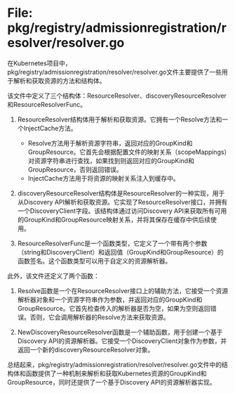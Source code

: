 # File: pkg/registry/admissionregistration/resolver/resolver.go

在Kubernetes项目中，pkg/registry/admissionregistration/resolver/resolver.go文件主要提供了一些用于解析和获取资源的方法和结构体。

该文件中定义了三个结构体：ResourceResolver、discoveryResourceResolver和ResourceResolverFunc。

1. ResourceResolver结构体用于解析和获取资源。它拥有一个Resolve方法和一个InjectCache方法。
    - Resolve方法用于解析资源字符串，返回对应的GroupKind和GroupResource。它首先会根据配置文件的映射关系（scopeMappings）对资源字符串进行查找，如果找到则返回对应的GroupKind和GroupResource，否则返回错误。
    - InjectCache方法用于将资源的映射关系注入到缓存中。

2. discoveryResourceResolver结构体是ResourceResolver的一种实现，用于从Discovery API解析和获取资源。它实现了ResourceResolver接口，并拥有一个DiscoveryClient字段。该结构体通过访问Discovery API来获取所有可用的GroupKind和GroupResource映射关系，并将其保存在缓存中供后续使用。

3. ResourceResolverFunc是一个函数类型，它定义了一个带有两个参数（string和DiscoveryClient）和返回值（GroupKind和GroupResource）的函数签名。这个函数类型可以用于自定义的资源解析器。

此外，该文件还定义了两个函数：

1. Resolve函数是一个在ResourceResolver接口上的辅助方法，它接受一个资源解析器对象和一个资源字符串作为参数，并返回对应的GroupKind和GroupResource。它首先检查传入的解析器是否为空，如果为空则返回错误。否则，它会调用解析器的Resolve方法来获取资源。

2. NewDiscoveryResourceResolver函数是一个辅助函数，用于创建一个基于Discovery API的资源解析器。它接受一个DiscoveryClient对象作为参数，并返回一个新的discoveryResourceResolver对象。

总结起来，pkg/registry/admissionregistration/resolver/resolver.go文件中的结构体和函数提供了一种机制来解析和获取Kubernetes资源的GroupKind和GroupResource，同时还提供了一个基于Discovery API的资源解析器实现。

